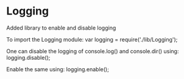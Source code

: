 # Logging
Added library to enable and disable logging

To import the Logging module:
var logging = require('./lib/Logging');

One can disable the logging of console.log() and console.dir() using:
logging.disable();

Enable the same using:
logging.enable();

